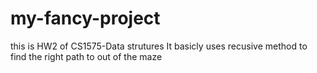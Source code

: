 # my-fancy-project
this is HW2 of CS1575-Data strutures
It basicly uses recusive method to find the right path to out of the maze
